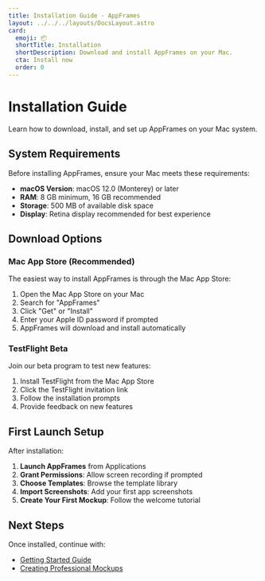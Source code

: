 ```yaml
---
title: Installation Guide - AppFrames
layout: ../../../layouts/DocsLayout.astro
card:
  emoji: 📦
  shortTitle: Installation
  shortDescription: Download and install AppFrames on your Mac.
  cta: Install now
  order: 0
---
```


# Installation Guide

Learn how to download, install, and set up AppFrames on your Mac system.

## System Requirements

Before installing AppFrames, ensure your Mac meets these requirements:

- **macOS Version**: macOS 12.0 (Monterey) or later
- **RAM**: 8 GB minimum, 16 GB recommended
- **Storage**: 500 MB of available disk space
- **Display**: Retina display recommended for best experience

## Download Options

### Mac App Store (Recommended)

The easiest way to install AppFrames is through the Mac App Store:

1. Open the Mac App Store on your Mac
2. Search for "AppFrames"
3. Click "Get" or "Install"
4. Enter your Apple ID password if prompted
5. AppFrames will download and install automatically

### TestFlight Beta

Join our beta program to test new features:

1. Install TestFlight from the Mac App Store
2. Click the TestFlight invitation link
3. Follow the installation prompts
4. Provide feedback on new features

## First Launch Setup

After installation:

1. **Launch AppFrames** from Applications
2. **Grant Permissions**: Allow screen recording if prompted
3. **Choose Templates**: Browse the template library
4. **Import Screenshots**: Add your first app screenshots
5. **Create Your First Mockup**: Follow the welcome tutorial

## Next Steps

Once installed, continue with:
- [Getting Started Guide](/docs/guides/getting-started)
- [Creating Professional Mockups](/docs/guides/overlays)
